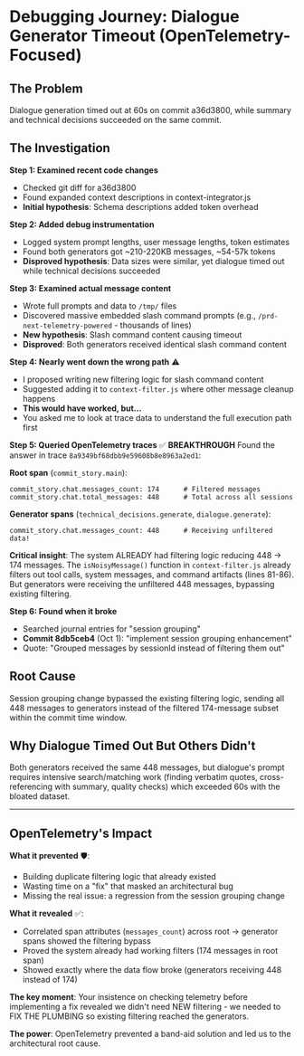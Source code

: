 # Debugging Journey: Dialogue Generator Timeout (OpenTelemetry-Focused)

## The Problem
Dialogue generation timed out at 60s on commit a36d3800, while summary and technical decisions succeeded on the same commit.

## The Investigation

**Step 1: Examined recent code changes**
- Checked git diff for a36d3800
- Found expanded context descriptions in context-integrator.js
- **Initial hypothesis**: Schema descriptions added token overhead

**Step 2: Added debug instrumentation**
- Logged system prompt lengths, user message lengths, token estimates
- Found both generators got ~210-220KB messages, ~54-57k tokens
- **Disproved hypothesis**: Data sizes were similar, yet dialogue timed out while technical decisions succeeded

**Step 3: Examined actual message content**
- Wrote full prompts and data to `/tmp/` files
- Discovered massive embedded slash command prompts (e.g., `/prd-next-telemetry-powered` - thousands of lines)
- **New hypothesis**: Slash command content causing timeout
- **Disproved**: Both generators received identical slash command content

**Step 4: Nearly went down the wrong path** ⚠️
- I proposed writing new filtering logic for slash command content
- Suggested adding it to `context-filter.js` where other message cleanup happens
- **This would have worked, but...**
- You asked me to look at trace data to understand the full execution path first

**Step 5: Queried OpenTelemetry traces** ✅ **BREAKTHROUGH**
Found the answer in trace `8a9349bf68dbb9e59608b8e8963a2ed1`:

**Root span** (`commit_story.main`):
```
commit_story.chat.messages_count: 174      # Filtered messages
commit_story.chat.total_messages: 448      # Total across all sessions
```

**Generator spans** (`technical_decisions.generate`, `dialogue.generate`):
```
commit_story.chat.messages_count: 448      # Receiving unfiltered data!
```

**Critical insight**: The system ALREADY had filtering logic reducing 448 → 174 messages. The `isNoisyMessage()` function in `context-filter.js` already filters out tool calls, system messages, and command artifacts (lines 81-86). But generators were receiving the unfiltered 448 messages, bypassing existing filtering.

**Step 6: Found when it broke**
- Searched journal entries for "session grouping"
- **Commit 8db5ceb4** (Oct 1): "implement session grouping enhancement"
- Quote: "Grouped messages by sessionId instead of filtering them out"

## Root Cause
Session grouping change bypassed the existing filtering logic, sending all 448 messages to generators instead of the filtered 174-message subset within the commit time window.

## Why Dialogue Timed Out But Others Didn't
Both generators received the same 448 messages, but dialogue's prompt requires intensive search/matching work (finding verbatim quotes, cross-referencing with summary, quality checks) which exceeded 60s with the bloated dataset.

---

## OpenTelemetry's Impact

**What it prevented** 🛡️:
- Building duplicate filtering logic that already existed
- Wasting time on a "fix" that masked an architectural bug
- Missing the real issue: a regression from the session grouping change

**What it revealed** ✅:
- Correlated span attributes (`messages_count`) across root → generator spans showed the filtering bypass
- Proved the system already had working filters (174 messages in root span)
- Showed exactly where the data flow broke (generators receiving 448 instead of 174)

**The key moment**: Your insistence on checking telemetry before implementing a fix revealed we didn't need NEW filtering - we needed to FIX THE PLUMBING so existing filtering reached the generators.

**The power**: OpenTelemetry prevented a band-aid solution and led us to the architectural root cause.
